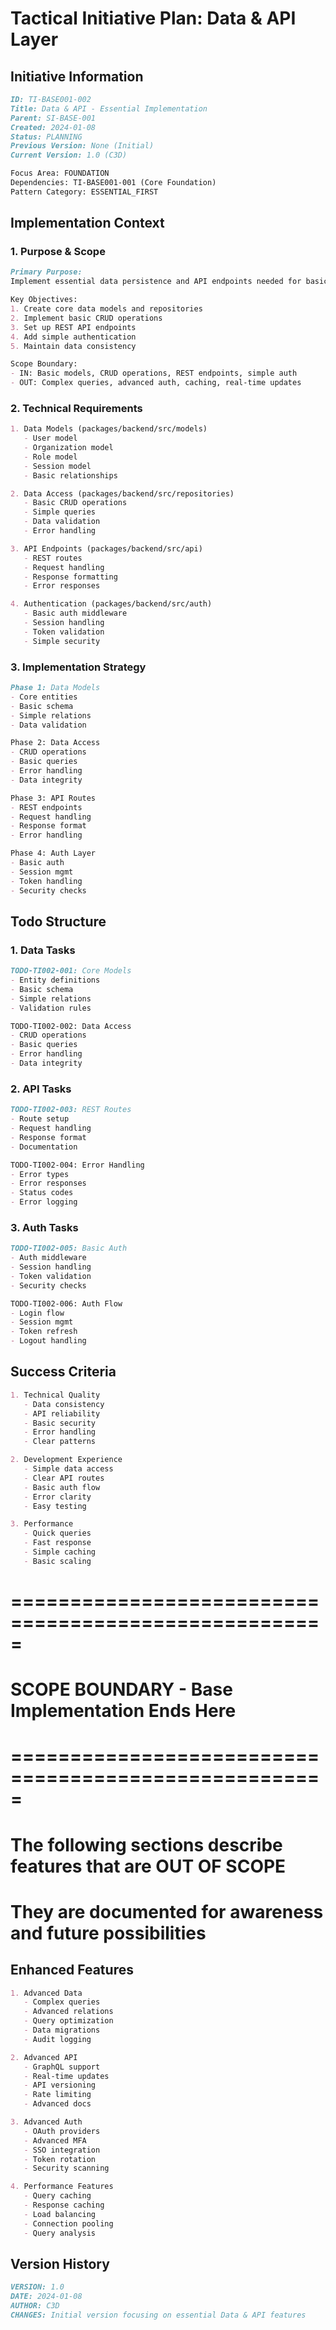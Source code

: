 # Tactical Initiative Plan: Data & API Layer

## Initiative Information
```markdown
ID: TI-BASE001-002
Title: Data & API - Essential Implementation
Parent: SI-BASE-001
Created: 2024-01-08
Status: PLANNING
Previous Version: None (Initial)
Current Version: 1.0 (C3D)

Focus Area: FOUNDATION
Dependencies: TI-BASE001-001 (Core Foundation)
Pattern Category: ESSENTIAL_FIRST
```

## Implementation Context

### 1. Purpose & Scope
```markdown
Primary Purpose:
Implement essential data persistence and API endpoints needed for basic application functionality.

Key Objectives:
1. Create core data models and repositories
2. Implement basic CRUD operations
3. Set up REST API endpoints
4. Add simple authentication
5. Maintain data consistency

Scope Boundary:
- IN: Basic models, CRUD operations, REST endpoints, simple auth
- OUT: Complex queries, advanced auth, caching, real-time updates
```

### 2. Technical Requirements
```markdown
1. Data Models (packages/backend/src/models)
   - User model
   - Organization model
   - Role model
   - Session model
   - Basic relationships

2. Data Access (packages/backend/src/repositories)
   - Basic CRUD operations
   - Simple queries
   - Data validation
   - Error handling

3. API Endpoints (packages/backend/src/api)
   - REST routes
   - Request handling
   - Response formatting
   - Error responses

4. Authentication (packages/backend/src/auth)
   - Basic auth middleware
   - Session handling
   - Token validation
   - Simple security
```

### 3. Implementation Strategy
```markdown
Phase 1: Data Models
- Core entities
- Basic schema
- Simple relations
- Data validation

Phase 2: Data Access
- CRUD operations
- Basic queries
- Error handling
- Data integrity

Phase 3: API Routes
- REST endpoints
- Request handling
- Response format
- Error handling

Phase 4: Auth Layer
- Basic auth
- Session mgmt
- Token handling
- Security checks
```

## Todo Structure

### 1. Data Tasks
```markdown
TODO-TI002-001: Core Models
- Entity definitions
- Basic schema
- Simple relations
- Validation rules

TODO-TI002-002: Data Access
- CRUD operations
- Basic queries
- Error handling
- Data integrity
```

### 2. API Tasks
```markdown
TODO-TI002-003: REST Routes
- Route setup
- Request handling
- Response format
- Documentation

TODO-TI002-004: Error Handling
- Error types
- Error responses
- Status codes
- Error logging
```

### 3. Auth Tasks
```markdown
TODO-TI002-005: Basic Auth
- Auth middleware
- Session handling
- Token validation
- Security checks

TODO-TI002-006: Auth Flow
- Login flow
- Session mgmt
- Token refresh
- Logout handling
```

## Success Criteria
```markdown
1. Technical Quality
   - Data consistency
   - API reliability
   - Basic security
   - Error handling
   - Clear patterns

2. Development Experience
   - Simple data access
   - Clear API routes
   - Basic auth flow
   - Error clarity
   - Easy testing

3. Performance
   - Quick queries
   - Fast response
   - Simple caching
   - Basic scaling
```

# =====================================================
# SCOPE BOUNDARY - Base Implementation Ends Here
# =====================================================
# The following sections describe features that are OUT OF SCOPE
# They are documented for awareness and future possibilities

## Enhanced Features
```markdown
1. Advanced Data
   - Complex queries
   - Advanced relations
   - Query optimization
   - Data migrations
   - Audit logging

2. Advanced API
   - GraphQL support
   - Real-time updates
   - API versioning
   - Rate limiting
   - Advanced docs

3. Advanced Auth
   - OAuth providers
   - Advanced MFA
   - SSO integration
   - Token rotation
   - Security scanning

4. Performance Features
   - Query caching
   - Response caching
   - Load balancing
   - Connection pooling
   - Query analysis
```

## Version History
```markdown
VERSION: 1.0
DATE: 2024-01-08
AUTHOR: C3D
CHANGES: Initial version focusing on essential Data & API features
``` 